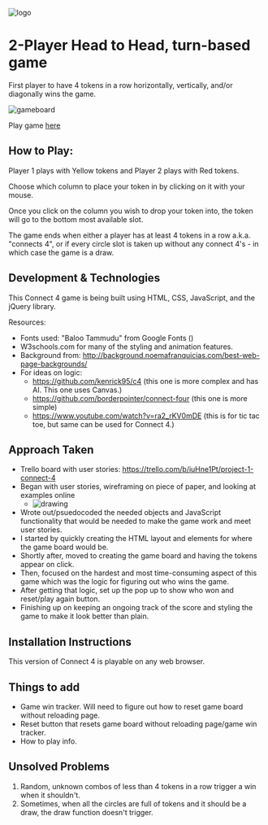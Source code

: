 ![logo](https://i.imgur.com/YjIiOM5.png)

# 2-Player Head to Head, turn-based game
First player to have 4 tokens in a row horizontally, vertically, and/or diagonally wins the game. 

![gameboard](https://i.imgur.com/E5r9ZeD.png)

Play game [here](https://andrewavina.github.io/project1-game-connect4/)

## How to Play:
Player 1 plays with Yellow tokens and Player 2 plays with Red tokens.

Choose which column to place your token in by clicking on it with your mouse. 

Once you click on the column you wish to drop your token into, the token will go to the bottom most available slot. 

The game ends when either a player has at least 4 tokens in a row a.k.a. "connects 4", or if every circle slot is taken up without any connect 4's - in which case the game is a draw. 


## Development & Technologies

This Connect 4 game is being built using HTML, CSS, JavaScript, and the jQuery library.

Resources:
- Fonts used: "Baloo Tammudu" from Google Fonts (<link href="https://fonts.googleapis.com/css?family=Baloo+Tammudu" rel="stylesheet">)
- W3schools.com for many of the styling and animation features.
- Background from: http://background.noemafranquicias.com/best-web-page-backgrounds/
- For ideas on logic:
  - https://github.com/kenrick95/c4 (this one is more complex and has AI. This one uses Canvas.)
  - https://github.com/borderpointer/connect-four (this one is more simple)
  - https://www.youtube.com/watch?v=ra2_rKV0mDE (this is for tic tac toe, but same can be used for Connect 4.)


## Approach Taken
- Trello board with user stories: https://trello.com/b/iuHne1Pt/project-1-connect-4
- Began with user stories, wireframing on piece of paper, and looking at examples online
  - ![drawing](https://i.imgur.com/nE9038Y.jpg?2)
- Wrote out/psuedocoded the needed objects and JavaScript functionality that would be needed to make the game work and meet user stories.
- I started by quickly creating the HTML layout and elements for where the game board would be.
- Shortly after, moved to creating the game board and having the tokens appear on click.
- Then, focused on the hardest and most time-consuming aspect of this game which was the logic for figuring out who wins the game. 
- After getting that logic, set up the pop up to show who won and reset/play again button.
- Finishing up on keeping an ongoing track of the score and styling the game to make it look better than plain.


## Installation Instructions
This version of Connect 4 is playable on any web browser. 

## Things to add
- Game win tracker. Will need to figure out how to reset game board without reloading page. 
- Reset button that resets game board without reloading page/game win tracker.
- How to play info.

## Unsolved Problems
1. Random, unknown combos of less than 4 tokens in a row trigger a win when it shouldn't.
2. Sometimes, when all the circles are full of tokens and it should be a draw, the draw function doesn't trigger. 



